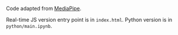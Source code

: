 Code adapted from [MediaPipe](https://developers.google.com/mediapipe/solutions/vision/gesture_recognizer).  

Real-time JS version entry point is in `index.html`.
Python version is in `python/main.ipynb`.